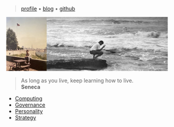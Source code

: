 > [profile](/profile)
> &bull; [blog](/blog)
> &bull; [github](https://github.com/rubocode)

![banner](/photos/banner.png)

> As long as you live, keep learning how to live.  
> **Seneca**

* [Computing](/computing)
* [Governance](/governance)
* [Personality](/mbti)
* [Strategy](/strategy)
